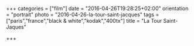 +++
categories = ["film"]
date = "2016-04-26T19:28:25+02:00"
orientation = "portrait"
photo = "2016-04-26-la-tour-saint-jacques"
tags = ["paris","france","black & white","kodak","400tx"]
title = "La Tour Saint-Jaques"

+++
